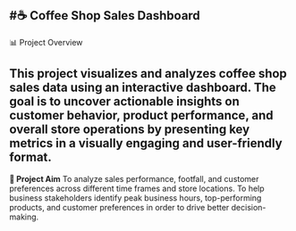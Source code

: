 #**☕ Coffee Shop Sales Dashboard**
--------------------------------------------------------------
📊 Project Overview

This project visualizes and analyzes coffee shop sales data using an interactive dashboard. The goal is to uncover actionable insights on customer behavior, product performance, and overall store operations by presenting key metrics in a visually engaging and user-friendly format.
--------------------------------------------------------------
**🎯 Project Aim**
To analyze sales performance, footfall, and customer preferences across different time frames and store locations.
To help business stakeholders identify peak business hours, top-performing products, and customer preferences in order to drive better decision-making.
